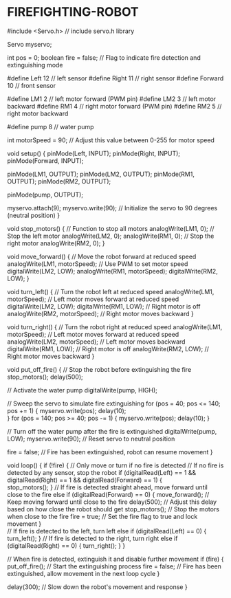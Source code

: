 # FIREFIGHTING-ROBOT

#include <Servo.h>  // include servo.h library

Servo myservo;

int pos = 0;
boolean fire = false;  // Flag to indicate fire detection and extinguishing mode

#define Left 12      // left sensor
#define Right 11    // right sensor
#define Forward 10   // front sensor

#define LM1 2       // left motor forward (PWM pin)
#define LM2 3       // left motor backward
#define RM1 4       // right motor forward (PWM pin)
#define RM2 5       // right motor backward

#define pump 8      // water pump

int motorSpeed = 90;  // Adjust this value between 0-255 for motor speed

void setup() {
  pinMode(Left, INPUT);
  pinMode(Right, INPUT);
  pinMode(Forward, INPUT);

  pinMode(LM1, OUTPUT);
  pinMode(LM2, OUTPUT);
  pinMode(RM1, OUTPUT);
  pinMode(RM2, OUTPUT);

  pinMode(pump, OUTPUT);

  myservo.attach(9);
  myservo.write(90);  // Initialize the servo to 90 degrees (neutral position)
}

void stop_motors() {
  // Function to stop all motors
  analogWrite(LM1, 0);  // Stop the left motor
  analogWrite(LM2, 0);
  analogWrite(RM1, 0);  // Stop the right motor
  analogWrite(RM2, 0);
}

void move_forward() {
  // Move the robot forward at reduced speed
  analogWrite(LM1, motorSpeed);  // Use PWM to set motor speed
  digitalWrite(LM2, LOW);
  analogWrite(RM1, motorSpeed);
  digitalWrite(RM2, LOW);
}

void turn_left() {
  // Turn the robot left at reduced speed
  analogWrite(LM1, motorSpeed);  // Left motor moves forward at reduced speed
  digitalWrite(LM2, LOW);
  digitalWrite(RM1, LOW);   // Right motor is off
  analogWrite(RM2, motorSpeed);  // Right motor moves backward
}

void turn_right() {
  // Turn the robot right at reduced speed
  analogWrite(LM1, motorSpeed);  // Left motor moves forward at reduced speed
  analogWrite(LM2, motorSpeed);  // Left motor moves backward
  digitalWrite(RM1, LOW);        // Right motor is off
  analogWrite(RM2, LOW);  // Right motor moves backward
}

void put_off_fire() {
  // Stop the robot before extinguishing the fire
  stop_motors();
  delay(500);

  // Activate the water pump
  digitalWrite(pump, HIGH);
  
  // Sweep the servo to simulate fire extinguishing
  for (pos = 40; pos <= 140; pos += 1) {
    myservo.write(pos); 
    delay(10);  
  }
  for (pos = 140; pos >= 40; pos -= 1) {
    myservo.write(pos); 
    delay(10);
  }

  // Turn off the water pump after the fire is extinguished
  digitalWrite(pump, LOW);
  myservo.write(90);  // Reset servo to neutral position

  fire = false;  // Fire has been extinguished, robot can resume movement
}

void loop() {
  if (!fire) { // Only move or turn if no fire is detected
    // If no fire is detected by any sensor, stop the robot
    if (digitalRead(Left) == 1 && digitalRead(Right) == 1 && digitalRead(Forward) == 1) {   
      stop_motors();
    }
    // If fire is detected straight ahead, move forward until close to the fire
    else if (digitalRead(Forward) == 0) {
      move_forward();  // Keep moving forward until close to the fire
      delay(500);      // Adjust this delay based on how close the robot should get
      stop_motors();   // Stop the motors when close to the fire
      fire = true;     // Set the fire flag to true and lock movement
    }   
    // If fire is detected to the left, turn left
    else if (digitalRead(Left) == 0) {
      turn_left();
    }
    // If fire is detected to the right, turn right
    else if (digitalRead(Right) == 0) {
      turn_right();
    }
  }

  // When fire is detected, extinguish it and disable further movement
  if (fire) {
    put_off_fire();  // Start the extinguishing process
    fire = false;    // Fire has been extinguished, allow movement in the next loop cycle
  }

  delay(300);  // Slow down the robot's movement and response
}

